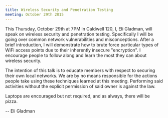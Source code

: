 ```yaml
---
title: Wireless Security and Penetration Testing
meeting: October 29th 2015
---
```


This Thursday, October 29th at 7PM in Caldwell 120, I, Eli Gladman, will speak on wireless security and penetration testing. Specifically I will be going over common network vulnerabilities and misconceptions. After a brief introduction, I will demonstrate how to brute force particular types of WiFi access points due to their inherently insecure "encryption". I encourage people to follow along and learn the most they can about wireless security.

The intention of this talk is to educate members with respect to securing their own local networks. We are by no means responsible for the actions people take using these techniques learned at this meeting. Performing said activities without the explicit permission of said owner is against the law.

Laptops are encouraged but not required, and as always, there will be pizza.

-- Eli Gladman
